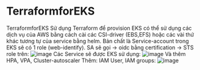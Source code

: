 # TerraformforEKS
TerraformforEKS
Sử dụng Terraform để provision EKS có thể sử dụng các dịch vụ của AWS bằng cách cài các CSI-driver (EBS,EFS) hoặc các vài thứ khác tương tự của service bằng helm. Bản chất là Service-account trong EKS sẽ có 1 role (web-identify). SA sẽ gọi -> oidc bằng certification -> STS role trên:
![image](https://user-images.githubusercontent.com/36032208/211161371-9db832ef-b732-4bef-b0ca-b0584faea4f4.png)
Các Service sẽ được EKS sử dụng:
![image](https://user-images.githubusercontent.com/36032208/211161478-89a489d6-5f2b-4d1a-8563-69ff1fc292ec.png)
Và thêm HPA, VPA, Cluster-autoscaler
Thêm: IAM User, IAM groups:
![image](https://user-images.githubusercontent.com/36032208/211161932-e11214fe-107e-4da3-9718-8d5acf6f0a90.png)
